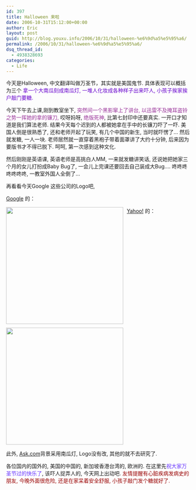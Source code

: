```yaml
---
id: 397
title: Halloween 来啦
date: 2006-10-31T15:12:00+00:00
author: Eric
layout: post
guid: http://blog.youxu.info/2006/10/31/halloween-%e6%9d%a5%e5%95%a6/
permalink: /2006/10/31/halloween-%e6%9d%a5%e5%95%a6/
dsq_thread_id:
  - 4938328693
categories:
  - Life
---
```

今天是Halloween, 中文翻译叫做万圣节，其实就是美国鬼节. 具体表现可以概括为三个 <span style="color: rgb(102, 0, 204);">拿一个大南瓜刻成南瓜灯, 一堆人化妆成各种样子出来吓人, 小孩子挨家挨户敲门要糖.</span>

今天下午去上课,刚到教室坐下, <span style="color: rgb(153, 51, 153);">突然间一个黑影窜上了讲台, 以迅雷不及掩耳盗铃之势一挥她的拿的镰刀,</span> 哎呀妈呀, <span style="color: rgb(153, 51, 153);">绝版死神</span>, 比第七封印中还要真实. 一开口才知道是我们算法老师. 结果今天每个迟到的人都被她拿在手中的长镰刀吓了一吓. 美国人倒是很熟悉了, 还和老师开起了玩笑, 有几个中国的新生, 当时就吓愣了&#8230; 然后就发糖, 一人一块. 老师居然就一直穿着黑袍子带着面罩讲了大约十分钟, 后来因为要版书才不得已脱下. 呵呵, 第一次感到这种文化.

然后刚刚是英语课, 英语老师是高挑白人MM, 一来就发糖讲笑话, 还说她把她家三个月的女儿打扮成Baby Bug了, 一会儿上完课还要回去自己装成大Bug&#8230;. 咚咚咚咚咚咚咚, 一教室外国人全倒了&#8230;

再看看今天Google 这些公司的Logo吧,
  
[Google](http://google.com) 的：
  
[<img style="margin: 0pt 10px 10px 0pt; float: left; cursor: pointer; width: 320px;" src="http://www.google.com/logos/halloween06.gif" alt="" border="0" />](http://www.google.com/logos/halloween06.gif)

[Yahoo!](http://yahoo.com) 的：
  
[<span class="down" style="display: block;" id="formatbar_CreateLink" title="Link" onmouseover="ButtonHoverOn(this);" onmouseout="ButtonHoverOff(this);" onmouseup="" onmousedown="CheckFormatting(event);FormatbarButton('richeditorframe', this, 8);ButtonMouseDown(this);"></span>](http://us.i1.yimg.com/us.yimg.com/i/mntl/ww/06q4/halloween3.gif)
  
[<img style="cursor: pointer; width: 320px;" src="http://us.i1.yimg.com/us.yimg.com/i/mntl/ww/06q4/halloween3.gif" alt="" border="0" />](http://us.i1.yimg.com/us.yimg.com/i/mntl/ww/06q4/halloween3.gif)

此外, [Ask.com](http://ask.com)背景采用南瓜灯, Logo没有改, 其他的就不去研究了.

各位国内的国外的, 美国的中国的, 新加坡香港台湾的, 欧洲的. 在这里先<span style="color: rgb(102, 51, 255);">祝大家万圣节过的快乐了</span>, 该吓人捉弄人的, 今天网上出动吧. <span style="color: rgb(153, 0, 0);">友情提醒有心脏疾病发病史的朋友, 今晚外面很危险, 还是在家呆着安全舒服, 小孩子敲门发个糖就好了. </span>